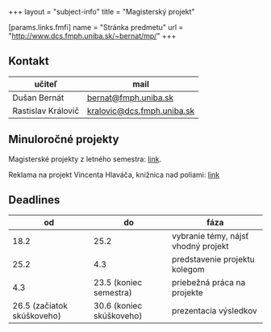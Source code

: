 +++
layout = "subject-info"
title = "Magisterský projekt"

[params.links.fmfi]
name = "Stránka predmetu"
url = "http://www.dcs.fmph.uniba.sk/~bernat/mp/"
+++

## Kontakt

| učiteľ | mail |
| ------ | ----|
|Dušan Bernát | <bernat@fmph.uniba.sk> |
|Rastislav Královič | <kralovic@dcs.fmph.uniba.sk> |

## Minuloročné projekty

Magisterské projekty z letného semestra: [link](http://www.dcs.fmph.uniba.sk/~bernat/mp.ls2024/projekty.html).

Reklama na projekt Vincenta Hlaváča, knižnica nad poliami: [link](https://bitbucket.org/hlavacvincent/gfl)

## Deadlines

|  od  |  do  | fáza |
| ---- | ---- | ----------------------------------- |
| 18.2 | 25.2 | vybranie témy, nájsť vhodný projekt |
| 25.2 | 4.3  | predstavenie projektu kolegom |
| 4.3  | 23.5 (koniec semestra) | priebežná práca na projekte |
| 26.5 (začiatok skúškoveho)  | 30.6 (koniec skúškoveho) | prezentacia výsledkov |



